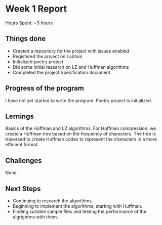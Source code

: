 # Week 1 Report

Hours Spent: ~3 hours

## Things done
  * Created a repository for the project with issues enabled
  * Registered the project on Labtool
  * Initialized poetry project
  * Did some initial research on LZ and Huffman algorithms
  * Completed the project Specification document

## Progress of the program
  I have not yet started to write the program. Poetry project is initialized.

## Lernings
  Basics of the Huffman and LZ algorithms.
  For Huffman compression, we create a Huffman tree based on the frequency of characters. The tree is traversed to create Huffman codes to represent the characters in a more efficient format.


## Challenges
  None

## Next Steps
* Continuing to research the algorithms.
* Beginning to implement the algorithms, starting with Huffman.
* Finding suitable sample files and testing the performance of the algrightms with them.
